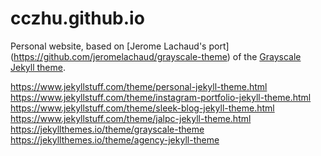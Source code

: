 cczhu.github.io
===============

Personal website, based on [Jerome Lachaud's port]
(https://github.com/jeromelachaud/grayscale-theme) of the [Grayscale Jekyll
theme](http://ironsummitmedia.github.io/startbootstrap-grayscale/).


https://www.jekyllstuff.com/theme/personal-jekyll-theme.html
https://www.jekyllstuff.com/theme/instagram-portfolio-jekyll-theme.html
https://www.jekyllstuff.com/theme/sleek-blog-jekyll-theme.html
https://www.jekyllstuff.com/theme/jalpc-jekyll-theme.html
https://jekyllthemes.io/theme/grayscale-theme
https://jekyllthemes.io/theme/agency-jekyll-theme